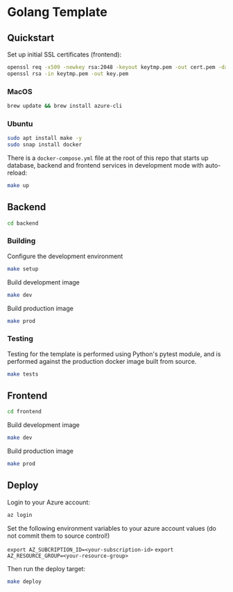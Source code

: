 # Golang Template

## Quickstart

Set up initial SSL certificates (frontend):

```bash
openssl req -x509 -newkey rsa:2048 -keyout keytmp.pem -out cert.pem -days 365
openssl rsa -in keytmp.pem -out key.pem
```

### MacOS

```bash
brew update && brew install azure-cli
```

### Ubuntu

```bash
sudo apt install make -y
sudo snap install docker
```

There is a `docker-compose.yml` file at the root of this repo that starts up
database, backend and frontend services in development mode with auto-reload:

```bash
make up
```

## Backend

```bash
cd backend
```

### Building

Configure the development environment

```bash
make setup
```

Build development image

```bash
make dev
```

Build production image

```bash
make prod
```

### Testing

Testing for the template is performed using Python's pytest module, and is performed
against the production docker image built from source.

```bash
make tests
```

## Frontend

```bash
cd frontend
```

Build development image

```bash
make dev
```

Build production image

```bash
make prod
```

## Deploy

Login to your Azure account:

```bash
az login
```

Set the following environment variables to your azure account values (do not commit them to source control!)

`export AZ_SUBCRIPTION_ID=<your-subscription-id>`
`export AZ_RESOURCE_GROUP=<your-resource-group>`

Then run the deploy target:

```bash
make deploy
```
